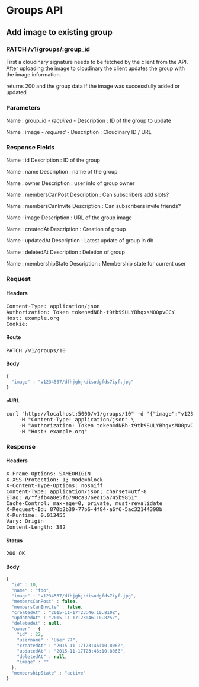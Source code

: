 # Groups API

## Add image to existing group

### PATCH /v1/groups/:group_id

First a cloudinary signature needs to be fetched by the client from the API. After uploading the image to cloudinary the client updates the group with the image information.

returns 200 and the group data if the image was successfully added or updated

### Parameters

Name : group_id *- required -*
Description : ID of the group to update

Name : image *- required -*
Description : Cloudinary ID / URL


### Response Fields

Name : id
Description : ID of the group

Name : name
Description : name of the group

Name : owner
Description : user info of group owner

Name : membersCanPost
Description : Can subscribers add slots?

Name : membersCanInvite
Description : Can subscribers invite friends?

Name : image
Description : URL of the group image

Name : createdAt
Description : Creation of group

Name : updatedAt
Description : Latest update of group in db

Name : deletedAt
Description : Deletion of group

Name : membershipState
Description : Membership state for current user

### Request

#### Headers

<pre>Content-Type: application/json
Authorization: Token token=dNBh-t9tb9SULYBhqxsMO0pvCCY
Host: example.org
Cookie: </pre>

#### Route

<pre>PATCH /v1/groups/10</pre>

#### Body
```javascript
{
  "image" : "v1234567/dfhjghjkdisudgfds7iyf.jpg"
}
```


#### cURL

<pre class="request">curl &quot;http://localhost:5000/v1/groups/10&quot; -d &#39;{&quot;image&quot;:&quot;v1234567/dfhjghjkdisudgfds7iyf.jpg&quot;}&#39; -X PATCH \
	-H &quot;Content-Type: application/json&quot; \
	-H &quot;Authorization: Token token=dNBh-t9tb9SULYBhqxsMO0pvCCY&quot; \
	-H &quot;Host: example.org&quot;</pre>

### Response

#### Headers

<pre>X-Frame-Options: SAMEORIGIN
X-XSS-Protection: 1; mode=block
X-Content-Type-Options: nosniff
Content-Type: application/json; charset=utf-8
ETag: W/&quot;f3fb4a8e5f6790ca376ed15a745b9851&quot;
Cache-Control: max-age=0, private, must-revalidate
X-Request-Id: 870b2b39-77b6-4f84-a6f6-5ac32144398b
X-Runtime: 0.013455
Vary: Origin
Content-Length: 382</pre>

#### Status

<pre>200 OK</pre>

#### Body

```javascript
{
  "id" : 10,
  "name" : "foo",
  "image" : "v1234567/dfhjghjkdisudgfds7iyf.jpg",
  "membersCanPost" : false,
  "membersCanInvite" : false,
  "createdAt" : "2015-11-17T23:46:10.810Z",
  "updatedAt" : "2015-11-17T23:46:10.825Z",
  "deletedAt" : null,
  "owner" : {
    "id" : 22,
    "username" : "User 77",
    "createdAt" : "2015-11-17T23:46:10.806Z",
    "updatedAt" : "2015-11-17T23:46:10.806Z",
    "deletedAt" : null,
    "image" : ""
  },
  "membershipState" : "active"
}
```
